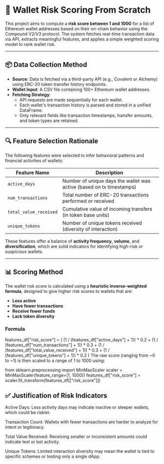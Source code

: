 # 🧠 Wallet Risk Scoring From Scratch

This project aims to compute a **risk score between 1 and 1000** for a list of Ethereum wallet addresses based on their on-chain behavior using the Compound V2/V3 protocol. The system fetches real-time transaction data via API, extracts meaningful features, and applies a simple weighted scoring model to rank wallet risk.

---

## 📦 Data Collection Method

- **Source**: Data is fetched via a third-party API (e.g., Covalent or Alchemy) using ERC-20 token transfer history endpoints.
- **Wallet Input**: A CSV file containing 100+ Ethereum wallet addresses.
- **Fetching Strategy**:
  - API requests are made sequentially for each wallet.
  - Each wallet's transaction history is parsed and stored in a unified DataFrame.
  - Only relevant fields like transaction timestamps, transfer amounts, and token types are retained.

---

## 🔍 Feature Selection Rationale

The following features were selected to infer behavioral patterns and financial activities of wallets:

| Feature Name          | Description                                                                 |
|-----------------------|-----------------------------------------------------------------------------|
| `active_days`         | Number of unique days the wallet was active (based on tx timestamps)       |
| `num_transactions`    | Total number of ERC-20 transactions performed or received                   |
| `total_value_received`| Cumulative value of incoming transfers (in token base units)               |
| `unique_tokens`       | Number of unique tokens received (diversity of interaction)                |

These features offer a balance of **activity frequency**, **volume**, and **diversification**, which are solid indicators for identifying high-risk or suspicious wallets.

---

## 📊 Scoring Method

The wallet risk score is calculated using a **heuristic inverse-weighted formula**, designed to give higher risk scores to wallets that are:
- **Less active**
- **Have fewer transactions**
- **Receive fewer funds**
- **Lack token diversity**

### Formula


features_df["risk_score"] = (
    (1 / (features_df["active_days"] + 1)) * 0.2 +
    (1 / (features_df["num_transactions"] + 1)) * 0.3 +
    (1 / (features_df["total_value_received"] + 1)) * 0.3 +
    (1 / (features_df["unique_tokens"] + 1)) * 0.2
)
The raw score (ranging from ~0 to ~1) is then scaled to a range of 1 to 1000 using:

from sklearn.preprocessing import MinMaxScaler
scaler = MinMaxScaler(feature_range=(1, 1000))
features_df["risk_score"] = scaler.fit_transform(features_df[["risk_score"]])

## ✅ Justification of Risk Indicators
Active Days: Less activity days may indicate inactive or sleeper wallets, which could be riskier.

Transaction Count: Wallets with fewer transactions are harder to analyze for intent or legitimacy.

Total Value Received: Receiving smaller or inconsistent amounts could indicate test or bot activity.

Unique Tokens: Limited interaction diversity may mean the wallet is tied to specific schemes or testing only a single dApp.
